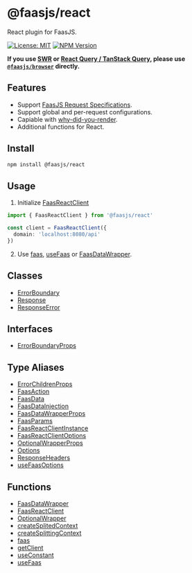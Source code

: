 # @faasjs/react

React plugin for FaasJS.

[![License: MIT](https://img.shields.io/npm/l/@faasjs/react.svg)](https://github.com/faasjs/faasjs/blob/main/packages/faasjs/react/LICENSE)
[![NPM Version](https://img.shields.io/npm/v/@faasjs/react.svg)](https://www.npmjs.com/package/@faasjs/react)

**If you use [SWR](https://swr.vercel.app) or [React Query / TanStack Query](https://tanstack.com/query), please use [`@faasjs/browser`](https://faasjs.com/doc/browser) directly.**

## Features

- Support [FaasJS Request Specifications](https://faasjs.com/guide/request-spec.html).
- Support global and per-request configurations.
- Capiable with [why-did-you-render](https://github.com/welldone-software/why-did-you-render).
- Additional functions for React.

## Install

```sh
npm install @faasjs/react
```

## Usage

1. Initialize [FaasReactClient](#faasreactclient)

```ts
import { FaasReactClient } from '@faasjs/react'

const client = FaasReactClient({
  domain: 'localhost:8080/api'
})
```

2. Use [faas](#faas), [useFaas](#usefaas) or [FaasDataWrapper](#faasdatawrapper).

## Classes

- [ErrorBoundary](classes/ErrorBoundary.md)
- [Response](classes/Response.md)
- [ResponseError](classes/ResponseError.md)

## Interfaces

- [ErrorBoundaryProps](interfaces/ErrorBoundaryProps.md)

## Type Aliases

- [ErrorChildrenProps](type-aliases/ErrorChildrenProps.md)
- [FaasAction](type-aliases/FaasAction.md)
- [FaasData](type-aliases/FaasData.md)
- [FaasDataInjection](type-aliases/FaasDataInjection.md)
- [FaasDataWrapperProps](type-aliases/FaasDataWrapperProps.md)
- [FaasParams](type-aliases/FaasParams.md)
- [FaasReactClientInstance](type-aliases/FaasReactClientInstance.md)
- [FaasReactClientOptions](type-aliases/FaasReactClientOptions.md)
- [OptionalWrapperProps](type-aliases/OptionalWrapperProps.md)
- [Options](type-aliases/Options.md)
- [ResponseHeaders](type-aliases/ResponseHeaders.md)
- [useFaasOptions](type-aliases/useFaasOptions.md)

## Functions

- [FaasDataWrapper](functions/FaasDataWrapper.md)
- [FaasReactClient](functions/FaasReactClient.md)
- [OptionalWrapper](functions/OptionalWrapper.md)
- [createSplitedContext](functions/createSplitedContext.md)
- [createSplittingContext](functions/createSplittingContext.md)
- [faas](functions/faas.md)
- [getClient](functions/getClient.md)
- [useConstant](functions/useConstant.md)
- [useFaas](functions/useFaas.md)
